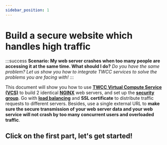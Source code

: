 ```yaml
---
sidebar_position: 1
---
```


# Build a secure website which handles high traffic

:::success **Scenario: My web server crashes when too many people are accessing it at the same time. What should I do?**
*Do you have the same problem? Let us show you how to integrate TWCC services to solve the problems you are facing with!*
:::


This document will show you how to use [**TWCC Virtual Compute Service (VCS)**](https://man.twcc.ai/@twccdocs/doc-vcs-main-en) to build 2 identical [**NGINX**](https://www.nginx.com/) web servers, and set up the [**security group**](https://man.twcc.ai/@twccdocs/guide-vcs-sg-en). Go with [**load balancing**](https://man.twcc.ai/@twccdocs/guide-vcs-lbs-en) and **SSL certificate** to distribute traffic requests to different servers. Besides, use a single external URL to **make sure the secure transmission of your web server data and your web service will not crash by too many concurrent users and overloaded traffic**.


## <i class="fa fa-backward" aria-hidden="true"></i> Click on the first part, let's get started!